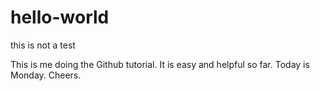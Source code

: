 # hello-world
this is not a test

This is me doing the Github tutorial. It is easy and helpful so far. 
Today is Monday. Cheers.
